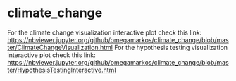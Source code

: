# climate_change
For the climate change visualization interactive plot check this link:
https://nbviewer.jupyter.org/github/omegamarkos/climate_change/blob/master/ClimateChangeVisualization.html
For the hypothesis testing visualization interactive plot check this link:
https://nbviewer.jupyter.org/github/omegamarkos/climate_change/blob/master/HypothesisTestingInteractive.html
